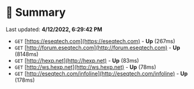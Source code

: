 # 📖 Summary
Last updated: **4/12/2022, 6:29:42 PM**

- `GET` [https://eseqtech.com](https://eseqtech.com) - **Up** (267ms)
- `GET` [http://forum.eseqtech.com](http://forum.eseqtech.com) - **Up** (8148ms)
- `GET` [http://hexp.net](http://hexp.net) - **Up** (83ms)
- `GET` [http://ws.hexp.net](http://ws.hexp.net) - **Up** (78ms)
- `GET` [http://eseqtech.com/infoline](http://eseqtech.com/infoline) - **Up** (178ms)
